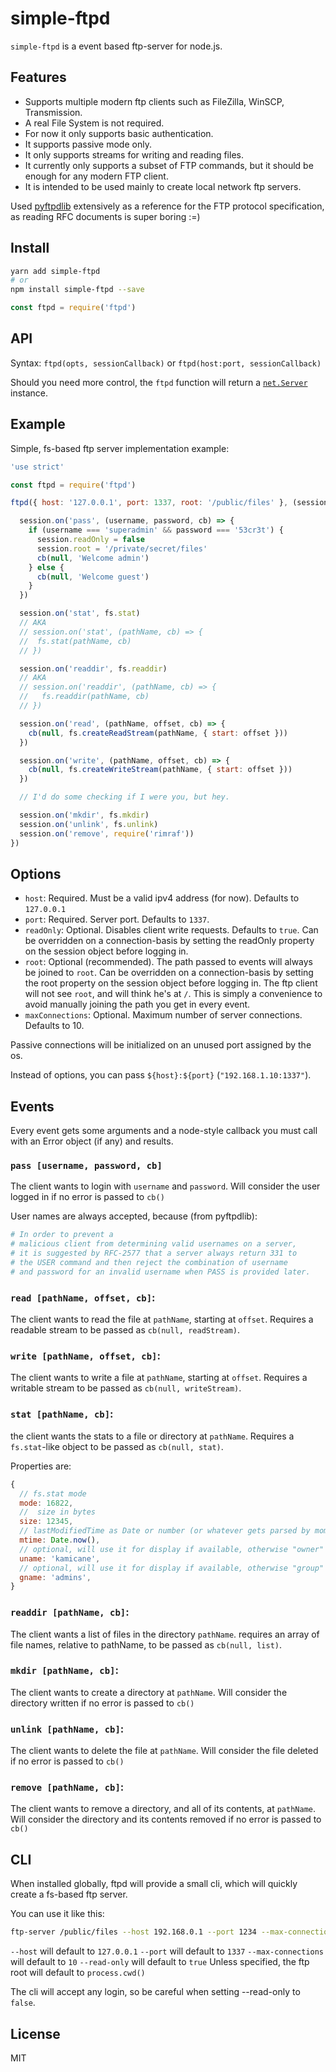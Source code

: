 # simple-ftpd

`simple-ftpd` is a event based ftp-server for node.js.

## Features

- Supports multiple modern ftp clients such as FileZilla, WinSCP, Transmission.
- A real File System is not required.
- For now it only supports basic authentication.
- It supports passive mode only.
- It only supports streams for writing and reading files.
- It currently only supports a subset of FTP commands, but it should be enough for any modern FTP client.
- It is intended to be used mainly to create local network ftp servers.

Used [pyftpdlib](https://github.com/giampaolo/pyftpdlib) extensively as a reference for the FTP protocol specification, as reading RFC documents is super boring :=)

## Install

```sh
yarn add simple-ftpd
# or
npm install simple-ftpd --save
```

```js
const ftpd = require('ftpd')
```

## API

Syntax: `ftpd(opts, sessionCallback)` or `ftpd(host:port, sessionCallback)`

Should you need more control, the `ftpd` function will return a [`net.Server`](https://nodejs.org/api/net.html#net_class_net_server) instance.

## Example

Simple, fs-based ftp server implementation example:

```js
'use strict'

const ftpd = require('ftpd')

ftpd({ host: '127.0.0.1', port: 1337, root: '/public/files' }, (session) => {

  session.on('pass', (username, password, cb) => {
    if (username === 'superadmin' && password === '53cr3t') {
      session.readOnly = false
      session.root = '/private/secret/files'
      cb(null, 'Welcome admin')
    } else {
      cb(null, 'Welcome guest')
    }
  })

  session.on('stat', fs.stat)
  // AKA
  // session.on('stat', (pathName, cb) => {
  //  fs.stat(pathName, cb)
  // })

  session.on('readdir', fs.readdir)
  // AKA
  // session.on('readdir', (pathName, cb) => {
  //   fs.readdir(pathName, cb)
  // })

  session.on('read', (pathName, offset, cb) => {
    cb(null, fs.createReadStream(pathName, { start: offset }))
  })

  session.on('write', (pathName, offset, cb) => {
    cb(null, fs.createWriteStream(pathName, { start: offset }))
  })

  // I'd do some checking if I were you, but hey.

  session.on('mkdir', fs.mkdir)
  session.on('unlink', fs.unlink)
  session.on('remove', require('rimraf'))
})
```

## Options

- `host`:
Required. Must be a valid ipv4 address (for now). Defaults to `127.0.0.1`
- `port`:
Required. Server port. Defaults to `1337`.
- `readOnly`:
Optional. Disables client write requests. Defaults to `true`.
Can be overridden on a connection-basis by setting the readOnly property on the session object before logging in.
- `root`:
Optional (recommended). The path passed to events will always be joined to `root`. Can be overridden on a connection-basis by setting the root property on the session object before logging in.
The ftp client will not see `root`, and will think he's at `/`.
This is simply a convenience to avoid manually joining the path you get in every event.
- `maxConnections`:
Optional. Maximum number of server connections. Defaults to 10.

Passive connections will be initialized on an unused port assigned by the os.

Instead of options, you can pass `${host}:${port}` (`"192.168.1.10:1337"`).

## Events

Every event gets some arguments and a node-style callback you must call with an Error object (if any) and results.

### `pass [username, password, cb]`

The client wants to login with `username` and `password`.
Will consider the user logged in if no error is passed to `cb()`

User names are always accepted, because (from pyftpdlib):

```py
# In order to prevent a
# malicious client from determining valid usernames on a server,
# it is suggested by RFC-2577 that a server always return 331 to
# the USER command and then reject the combination of username
# and password for an invalid username when PASS is provided later.
```

### `read [pathName, offset, cb]`:

The client wants to read the file at `pathName`, starting at `offset`.
Requires a readable stream to be passed as `cb(null, readStream)`.

### `write [pathName, offset, cb]`:

The client wants to write a file at `pathName`, starting at `offset`.
Requires a writable stream to be passed as `cb(null, writeStream)`.

### `stat [pathName, cb]`:

the client wants the stats to a file or directory at `pathName`.
Requires a `fs.stat`-like object to be passed as `cb(null, stat)`.

Properties are:

```js
{
  // fs.stat mode
  mode: 16822,
  //  size in bytes
  size: 12345,
  // lastModifiedTime as Date or number (or whatever gets parsed by moment)
  mtime: Date.now(),
  // optional, will use it for display if available, otherwise "owner"
  uname: 'kamicane',
  // optional, will use it for display if available, otherwise "group"
  gname: 'admins',
}
```

### `readdir [pathName, cb]`:

The client wants a list of files in the directory `pathName`. requires an array of file names, relative to pathName, to be passed as `cb(null, list)`.

### `mkdir [pathName, cb]`:

The client wants to create a directory at `pathName`.
Will consider the directory written if no error is passed to `cb()`

### `unlink [pathName, cb]`:

The client wants to delete the file at `pathName`.
Will consider the file deleted if no error is passed to `cb()`

### `remove [pathName, cb]`:

The client wants to remove a directory, and all of its contents, at `pathName`.
Will consider the directory and its contents removed if no error is passed to `cb()`

## CLI

When installed globally, ftpd will provide a small cli, which will quickly create a fs-based ftp server.

You can use it like this:

```sh
ftp-server /public/files --host 192.168.0.1 --port 1234 --max-connections 10
```

`--host` will default to `127.0.0.1`
`--port` will default to `1337`
`--max-connections` will default to `10`
`--read-only` will default to `true`
Unless specified, the ftp root will default to `process.cwd()`

The cli will accept any login, so be careful when setting --read-only to `false`.

## License

MIT
